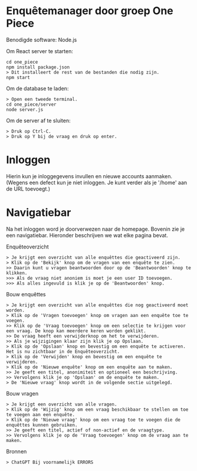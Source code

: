 # Enquêtemanager door groep One Piece
Benodigde software: Node.js

Om React server te starten: 
``` 
cd one_piece
npm install package.json
> Dit installeert de rest van de bestanden die nodig zijn.
npm start
```

Om de database te laden: 
``` 
> Open een tweede terminal.
cd one_piece/server
node server.js
```

Om de server af te sluiten: 
``` 
> Druk op Ctrl-C.
> Druk op Y bij de vraag en druk op enter.
```

# Inloggen
Hierin kun je inloggegevens invullen en nieuwe accounts aanmaken.
(Wegens een defect kun je niet inloggen. Je kunt verder als je '/home' aan de URL toevoegt.)

# Navigatiebar
Na het inloggen word je doorverwezen naar de homepage.
Bovenin zie je een navigatiebar.
Hieronder beschrijven we wat elke pagina bevat.

Enquêteoverzicht
``` 
> Je krijgt een overzicht van alle enquêttes die geactiveerd zijn.
> Klik op de 'Bekijk' knop om de vragen van een enquête te zien.
>> Daarin kunt u vragen beantwoorden door op de 'Beantwoorden' knop te klikken.
>>> Als de vraag niet anoniem is moet je een user ID toevoegen.
>>> Als alles ingevuld is klik je op de 'Beantwoorden' knop.
```

Bouw enquêttes
``` 
> Je krijgt een overzicht van alle enquêttes die nog geactiveerd moet worden.
> Klik op de 'Vragen toevoegen' knop om vragen aan een enquête toe te voegen.
>> Klik op de 'Vraag toevoegen' knop om een selectie te krijgen voor een vraag. De knop kan meerdere keren worden geklikt.
>> De vraag heeft een verwijderknop om het te verwijderen.
>> Als je wijzigingen klaar zijn klik je op Opslaan.
> Klik op de 'Opslaan' knop en bevestig om een enquête te activeren. Het is nu zichtbaar in de Enquêteoverzicht.
> Klik op de 'Verwijden' knop en bevestig om een enquête te verwijderen.
> Klik op de 'Nieuwe enquête' knop om een enquête aan te maken.
>> Je geeft een titel, anonimiteit en optioneel een beschrijving.
>> Vervolgens klik je op 'Opslaan' om de enquête te maken.
> De 'Nieuwe vraag' knop wordt in de volgende sectie uitgelegd.
```

Bouw vragen
``` 
> Je krijgt een overzicht van alle vragen.
> Klik op de 'Wijzig' knop om een vraag beschikbaar te stellen om toe te voegen aan een enquête.
> Klik op de 'Nieuwe vraag' knop om een vraag toe te voegen die de enquêttes kunnen gebruiken.
>> Je geeft een titel, actief of non-actief en de vraagtype.
>> Vervolgens klik je op de 'Vraag toevoegen' knop om de vraag aan te maken.
```
 Bronnen
 ```
> ChatGPT Bij voornamelijk ERRORS
```